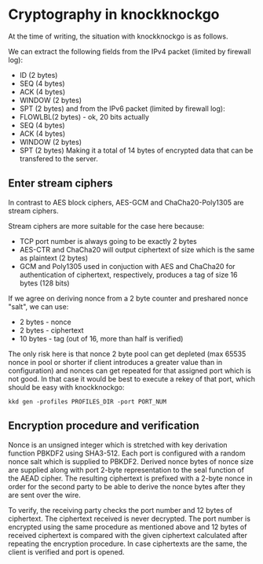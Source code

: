# Cryptography in knockknockgo

At the time of writing, the situation with knockknockgo is as follows.

We can extract the following fields from the IPv4 packet (limited by firewall log):
  - ID     (2 bytes)
  - SEQ    (4 bytes)
  - ACK    (4 bytes)
  - WINDOW (2 bytes)
  - SPT    (2 bytes)
and from the IPv6 packet (limited by firewall log):
  - FLOWLBL(2 bytes) - ok, 20 bits actually
  - SEQ    (4 bytes)
  - ACK    (4 bytes)
  - WINDOW (2 bytes)
  - SPT    (2 bytes)
Making it a total of 14 bytes of encrypted data that can be transfered to the server.

## Enter stream ciphers

In contrast to AES block ciphers, AES-GCM and ChaCha20-Poly1305 are stream ciphers.

Stream ciphers are more suitable for the case here because:
- TCP port number is always going to be exactly 2 bytes
- AES-CTR and ChaCha20 will output ciphertext of size which is the same as plaintext (2 bytes)
- GCM and Poly1305 used in conjuction with AES and ChaCha20 for authentication of ciphertext, respectively, produces a tag of size 16 bytes (128 bits)

If we agree on deriving nonce from a 2 byte counter and preshared nonce "salt", we can use:
- 2 bytes  - nonce
- 2 bytes  - ciphertext
- 10 bytes - tag (out of 16, more than half is verified)

The only risk here is that nonce 2 byte pool can get depleted (max 65535 nonce in pool or shorter if client introduces a greater value than in configuration) and nonces can get repeated for that assigned port which is not good. In that case it would be best to execute a rekey of that port, which should be easy with knockknockgo:
```
kkd gen -profiles PROFILES_DIR -port PORT_NUM
```

## Encryption procedure and verification

Nonce is an unsigned integer which is stretched with key derivation function PBKDF2 using SHA3-512. Each port is configured with a random nonce salt which is supplied to PBKDF2. Derived nonce bytes of nonce size are supplied along with port 2-byte representation to the seal function of the AEAD cipher. The resulting ciphertext is prefixed with a 2-byte nonce in order for the second party to be able to derive the nonce bytes after they are sent over the wire.

To verify, the receiving party checks the port number and 12 bytes of ciphertext. The ciphertext received is never decrypted. The port number is encrypted using the same procedure as mentioned above and 12 bytes of received ciphertext is compared with the given ciphertext calculated after repeating the encryption procedure. In case ciphertexts are the same, the client is verified and port is opened.
